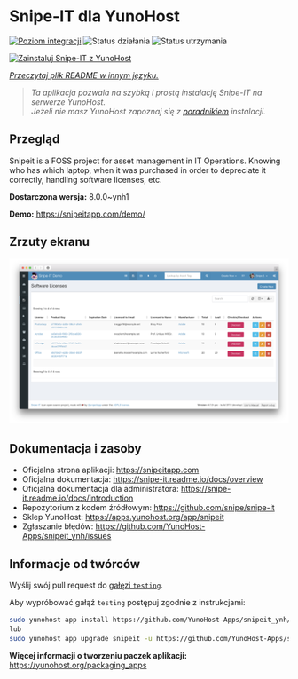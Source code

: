 <!--
To README zostało automatycznie wygenerowane przez <https://github.com/YunoHost/apps/tree/master/tools/readme_generator>
Nie powinno być ono edytowane ręcznie.
-->

# Snipe-IT dla YunoHost

[![Poziom integracji](https://apps.yunohost.org/badge/integration/snipeit)](https://ci-apps.yunohost.org/ci/apps/snipeit/)
![Status działania](https://apps.yunohost.org/badge/state/snipeit)
![Status utrzymania](https://apps.yunohost.org/badge/maintained/snipeit)

[![Zainstaluj Snipe-IT z YunoHost](https://install-app.yunohost.org/install-with-yunohost.svg)](https://install-app.yunohost.org/?app=snipeit)

*[Przeczytaj plik README w innym języku.](./ALL_README.md)*

> *Ta aplikacja pozwala na szybką i prostą instalację Snipe-IT na serwerze YunoHost.*  
> *Jeżeli nie masz YunoHost zapoznaj się z [poradnikiem](https://yunohost.org/install) instalacji.*

## Przegląd

Snipeit is a FOSS project for asset management in IT Operations. Knowing who has which laptop, when it was purchased in order to depreciate it correctly, handling software licenses, etc.

**Dostarczona wersja:** 8.0.0~ynh1

**Demo:** <https://snipeitapp.com/demo/>

## Zrzuty ekranu

![Zrzut ekranu z Snipe-IT](./doc/screenshots/screenshot.png)

## Dokumentacja i zasoby

- Oficjalna strona aplikacji: <https://snipeitapp.com>
- Oficjalna dokumentacja: <https://snipe-it.readme.io/docs/overview>
- Oficjalna dokumentacja dla administratora: <https://snipe-it.readme.io/docs/introduction>
- Repozytorium z kodem źródłowym: <https://github.com/snipe/snipe-it>
- Sklep YunoHost: <https://apps.yunohost.org/app/snipeit>
- Zgłaszanie błędów: <https://github.com/YunoHost-Apps/snipeit_ynh/issues>

## Informacje od twórców

Wyślij swój pull request do [gałęzi `testing`](https://github.com/YunoHost-Apps/snipeit_ynh/tree/testing).

Aby wypróbować gałąź `testing` postępuj zgodnie z instrukcjami:

```bash
sudo yunohost app install https://github.com/YunoHost-Apps/snipeit_ynh/tree/testing --debug
lub
sudo yunohost app upgrade snipeit -u https://github.com/YunoHost-Apps/snipeit_ynh/tree/testing --debug
```

**Więcej informacji o tworzeniu paczek aplikacji:** <https://yunohost.org/packaging_apps>

